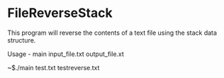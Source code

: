 # FileReverseStack
This program will reverse the contents of a text file using the stack data structure.

Usage - main input_file.txt output_file.xt

~$./main test.txt testreverse.txt

